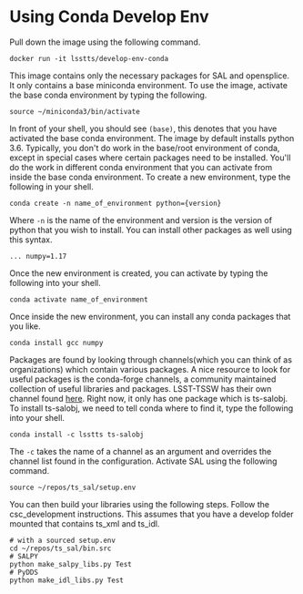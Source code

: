 # Using Conda Develop Env
Pull down the image using the following command.
```
docker run -it lsstts/develop-env-conda
```
This image contains only the necessary packages for SAL and opensplice.
It only contains a base miniconda environment.
To use the image, activate the base conda environment by typing the following.
```
source ~/miniconda3/bin/activate
```
In front of your shell, you should see `(base)`, this denotes that you have activated the base conda environment.
The image by default installs python 3.6.
Typically, you don't do work in the base/root environment of conda, except in special cases where certain packages need to be installed.
You'll do the work in different conda environment that you can activate from inside the base conda environment.
To create a new environment, type the following in your shell.
```
conda create -n name_of_environment python={version}
```
Where `-n` is the name of the environment and version is the version of python that you wish to install.
You can install other packages as well using this syntax.
```
... numpy=1.17
```
Once the new environment is created, you can activate by typing the following into your shell.
```
conda activate name_of_environment
```
Once inside the new environment, you can install any conda packages that you like.
```
conda install gcc numpy
```
Packages are found by looking through channels(which you can think of as organizations) which contain various packages.
A nice resource to look for useful packages is the conda-forge channels, a community maintained collection of useful libraries and packages.
LSST-TSSW has their own channel found [here](https://anaconda.org/lsstts/).
Right now, it only has one package which is ts-salobj.
To install ts-salobj, we need to tell conda where to find it, type the following into your shell.
```
conda install -c lsstts ts-salobj
```
The `-c` takes the name of a channel as an argument and overrides the channel list found in the configuration.
Activate SAL using the following command.
```
source ~/repos/ts_sal/setup.env
```
You can then build your libraries using the following steps.
Follow the csc_development instructions.
This assumes that you have a develop folder mounted that contains ts_xml and ts_idl.
```
# with a sourced setup.env
cd ~/repos/ts_sal/bin.src
# SALPY
python make_salpy_libs.py Test
# PyDDS
python make_idl_libs.py Test
```
